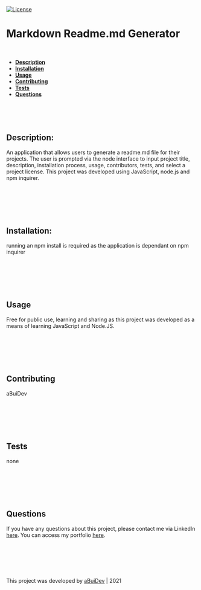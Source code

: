 [![License](https://img.shields.io/badge/License-Apache%202.0-blue.svg)](https://opensource.org/licenses/Apache-2.0)

# Markdown Readme.md Generator

<br>

- **[Description](Description:)**
- **[Installation](Installation:)**
- **[Usage](Usage)**
- **[Contributing](Contributing)**
- **[Tests](Tests)**
- **[Questions](Questions)**

<br>
<br>
<br>

## Description:

An application that allows users to generate a readme.md file for their projects. The user is prompted via the node interface to input project title, description, installation process, usage, contributors, tests, and select a project license. This project was developed using JavaScript, node.js and npm inquirer.

#

<br>
<br>
<br>

## Installation:

running an npm install is required as the application is dependant on npm inquirer

#

<br>
<br>
<br>

## Usage

Free for public use, learning and sharing as this project was developed as a means of learning JavaScript and Node.JS.

#

<br>
<br>
<br>

## Contributing

aBuiDev

#

<br>
<br>
<br>

## Tests

none

#

<br>
<br>
<br>

## Questions

If you have any questions about this project, please contact me via LinkedIn [here](https://www.linkedin.com/in/andrew-bui-9929202a/). You can access my portfolio [here](https://abuidev.netlify.app/).

#

<br>
<br>
<br>

This project was developed by [aBuiDev](https://github.com/aBuiDev) | 2021
